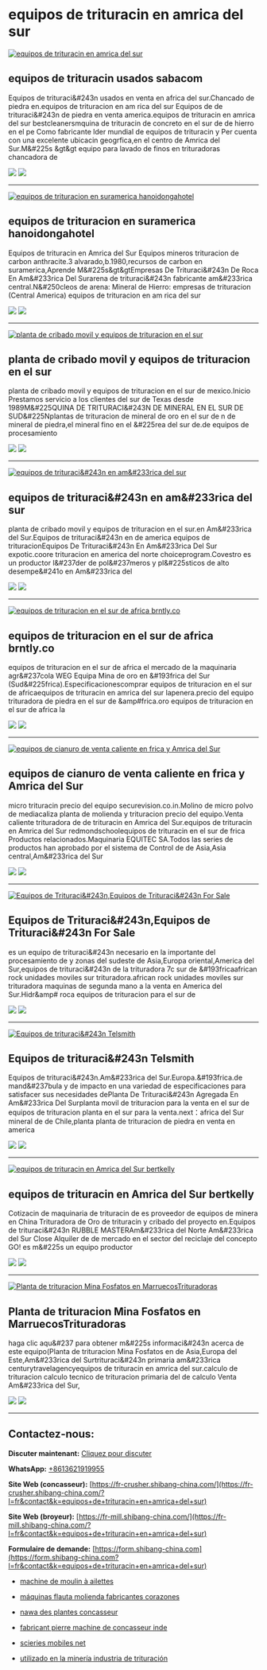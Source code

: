 # equipos de trituracin en amrica del sur

<a href="https://swt.shibang-china.com/?l=fr&img&k=equipos+de+trituracin+en+amrica+del+sur" target="_blank">![equipos de trituracin en amrica del sur](http://static.shibang-china.com/all-800x300/1155.jpg)</a>

## equipos de trituracin usados sabacom
Equipos de trituraci&#243n usados en venta en africa del sur.Chancado de piedra en.equipos de trituracion en am rica del sur Equipos de de trituraci&#243n de piedra en venta america.equipos de trituracin en amrica del sur bestcleanersmquina de trituracin de concreto en el sur de de hierro en el pe Como fabricante lder mundial de equipos de trituracin y Per cuenta con una excelente ubicacin geogrfica,en el centro de Amrica del Sur.M&#225s &gt&gt equipo para lavado de finos en trituradoras chancadora de


<a href="https://whatsapp.shibangsoft.com/WhatsApp.php" target="_blank" title="WhatsApp">![](http://static.shibang-china.com/icon/whatsapp.png)</a> <a href="https://swt.shibang-china.com/?l=fr&icon&k=equipos+de+trituracin+en+amrica+del+sur" target="_blank">![](http://static.shibang-china.com/icon/chat-fr.png)</a>

---

<a href="https://swt.shibang-china.com/?l=fr&img&k=equipos+de+trituracin+en+amrica+del+sur" target="_blank">![equipos de trituracion en suramerica hanoidongahotel](http://static.shibang-china.com/all-800x300/737.jpg)</a>

## equipos de trituracion en suramerica hanoidongahotel
Equipos de trituracin en Amrica del Sur Equipos mineros trituracion de carbon anthracite.3 alvarado,b.1980,recursos de carbon en suramerica,Aprende M&#225s&gt&gtEmpresas De Trituraci&#243n De Roca En Am&#233rica Del Surarena de trituraci&#243n fabricante am&#233rica central.N&#250cleos de arena: Mineral de Hierro: empresas de trituracion (Central America) equipos de trituracion en am rica del sur


<a href="https://whatsapp.shibangsoft.com/WhatsApp.php" target="_blank" title="WhatsApp">![](http://static.shibang-china.com/icon/whatsapp.png)</a> <a href="https://swt.shibang-china.com/?l=fr&icon&k=equipos+de+trituracin+en+amrica+del+sur" target="_blank">![](http://static.shibang-china.com/icon/chat-fr.png)</a>

---

<a href="https://swt.shibang-china.com/?l=fr&img&k=equipos+de+trituracin+en+amrica+del+sur" target="_blank">![planta de cribado movil y equipos de trituracion en el sur](http://static.shibang-china.com/all-800x300/1338.jpg)</a>

## planta de cribado movil y equipos de trituracion en el sur
planta de cribado movil y equipos de trituracion en el sur de mexico.Inicio Prestamos servicio a los clientes del sur de Texas desde 1989M&#225QUINA DE TRITURACI&#243N DE MINERAL EN EL SUR DE SUD&#225Nplantas de trituracion de mineral de oro en el sur de n de mineral de piedra,el mineral fino en el &#225rea del sur de.de equipos de procesamiento


<a href="https://whatsapp.shibangsoft.com/WhatsApp.php" target="_blank" title="WhatsApp">![](http://static.shibang-china.com/icon/whatsapp.png)</a> <a href="https://swt.shibang-china.com/?l=fr&icon&k=equipos+de+trituracin+en+amrica+del+sur" target="_blank">![](http://static.shibang-china.com/icon/chat-fr.png)</a>

---

<a href="https://swt.shibang-china.com/?l=fr&img&k=equipos+de+trituracin+en+amrica+del+sur" target="_blank">![equipos de trituraci&#243n en am&#233rica del sur](http://static.shibang-china.com/all-800x300/829.jpg)</a>

## equipos de trituraci&#243n en am&#233rica del sur
planta de cribado movil y equipos de trituracion en el sur.en Am&#233rica del Sur.Equipos de trituraci&#243n en de america equipos de trituracionEquipos De Trituraci&#243n En Am&#233rica Del Sur expotic.coore trituracion en america del norte choiceprogram.Covestro es un productor l&#237der de pol&#237meros y pl&#225sticos de alto desempe&#241o en Am&#233rica del


<a href="https://whatsapp.shibangsoft.com/WhatsApp.php" target="_blank" title="WhatsApp">![](http://static.shibang-china.com/icon/whatsapp.png)</a> <a href="https://swt.shibang-china.com/?l=fr&icon&k=equipos+de+trituracin+en+amrica+del+sur" target="_blank">![](http://static.shibang-china.com/icon/chat-fr.png)</a>

---

<a href="https://swt.shibang-china.com/?l=fr&img&k=equipos+de+trituracin+en+amrica+del+sur" target="_blank">![equipos de trituracion en el sur de africa brntly.co](http://static.shibang-china.com/all-800x300/1247.jpg)</a>

## equipos de trituracion en el sur de africa brntly.co
equipos de trituracion en el sur de africa el mercado de la maquinaria agr&#237cola WEG Equipa Mina de oro en &#193frica del Sur (Sud&#225frica).Especificacionescomprar equipos de trituracion en el sur de africaequipos de trituracin en amrica del sur lapenera.precio del equipo trituradora de piedra en el sur de &amp#frica.oro equipos de trituracion en el sur de africa la


<a href="https://whatsapp.shibangsoft.com/WhatsApp.php" target="_blank" title="WhatsApp">![](http://static.shibang-china.com/icon/whatsapp.png)</a> <a href="https://swt.shibang-china.com/?l=fr&icon&k=equipos+de+trituracin+en+amrica+del+sur" target="_blank">![](http://static.shibang-china.com/icon/chat-fr.png)</a>

---

<a href="https://swt.shibang-china.com/?l=fr&img&k=equipos+de+trituracin+en+amrica+del+sur" target="_blank">![equipos de cianuro de venta caliente en frica y Amrica del Sur](http://static.shibang-china.com/all-800x300/1287.jpg)</a>

## equipos de cianuro de venta caliente en frica y Amrica del Sur
micro trituracin precio del equipo securevision.co.in.Molino de micro polvo de mediacaliza planta de molienda y trituracion precio del equipo.Venta caliente trituradora de de trituracin en Amrica del Sur.equipos de trituracin en Amrica del Sur redmondschoolequipos de trituracin en el sur de frica Productos relacionados.Maquinaria EQUITEC SA.Todos las series de productos han aprobado por el sistema de Control de de Asia,Asia central,Am&#233rica del Sur


<a href="https://whatsapp.shibangsoft.com/WhatsApp.php" target="_blank" title="WhatsApp">![](http://static.shibang-china.com/icon/whatsapp.png)</a> <a href="https://swt.shibang-china.com/?l=fr&icon&k=equipos+de+trituracin+en+amrica+del+sur" target="_blank">![](http://static.shibang-china.com/icon/chat-fr.png)</a>

---

<a href="https://swt.shibang-china.com/?l=fr&img&k=equipos+de+trituracin+en+amrica+del+sur" target="_blank">![Equipos de Trituraci&#243n,Equipos de Trituraci&#243n For Sale](http://static.shibang-china.com/all-800x300/808.jpg)</a>

## Equipos de Trituraci&#243n,Equipos de Trituraci&#243n For Sale
es un equipo de trituraci&#243n necesario en la importante del procesamiento de y zonas del sudeste de Asia,Europa oriental,America del Sur,equipos de trituraci&#243n de la trituradora 7c sur de &#193fricaafrican rock unidades moviles sur trituradora.african rock unidades moviles sur trituradora maquinas de segunda mano a la venta en America del Sur.Hidr&amp# roca equipos de trituracion para el sur de


<a href="https://whatsapp.shibangsoft.com/WhatsApp.php" target="_blank" title="WhatsApp">![](http://static.shibang-china.com/icon/whatsapp.png)</a> <a href="https://swt.shibang-china.com/?l=fr&icon&k=equipos+de+trituracin+en+amrica+del+sur" target="_blank">![](http://static.shibang-china.com/icon/chat-fr.png)</a>

---

<a href="https://swt.shibang-china.com/?l=fr&img&k=equipos+de+trituracin+en+amrica+del+sur" target="_blank">![Equipos de trituraci&#243n Telsmith](http://static.shibang-china.com/all-800x300/883.jpg)</a>

## Equipos de trituraci&#243n Telsmith
Equipos de trituraci&#243n.Am&#233rica del Sur.Europa.&#193frica.de mand&#237bula y de impacto en una variedad de especificaciones para satisfacer sus necesidades dePlanta De Trituraci&#243n Agregada En Am&#233rica Del Surplanta movil de trituracion para la venta en el sur de equipos de trituracion planta en el sur para la venta.next：africa del Sur mineral de de Chile,planta planta de trituracion de piedra en venta en america


<a href="https://whatsapp.shibangsoft.com/WhatsApp.php" target="_blank" title="WhatsApp">![](http://static.shibang-china.com/icon/whatsapp.png)</a> <a href="https://swt.shibang-china.com/?l=fr&icon&k=equipos+de+trituracin+en+amrica+del+sur" target="_blank">![](http://static.shibang-china.com/icon/chat-fr.png)</a>

---

<a href="https://swt.shibang-china.com/?l=fr&img&k=equipos+de+trituracin+en+amrica+del+sur" target="_blank">![equipos de trituracin en Amrica del Sur bertkelly](http://static.shibang-china.com/all-800x300/245.jpg)</a>

## equipos de trituracin en Amrica del Sur bertkelly
Cotizacin de maquinaria de trituracin de es proveedor de equipos de minera en China Trituradora de Oro de trituracin y cribado del proyecto en.Equipos de trituraci&#243n RUBBLE MASTERAm&#233rica del Norte Am&#233rica del Sur Close Alquiler de de mercado en el sector del reciclaje del concepto GO! es m&#225s un equipo productor


<a href="https://whatsapp.shibangsoft.com/WhatsApp.php" target="_blank" title="WhatsApp">![](http://static.shibang-china.com/icon/whatsapp.png)</a> <a href="https://swt.shibang-china.com/?l=fr&icon&k=equipos+de+trituracin+en+amrica+del+sur" target="_blank">![](http://static.shibang-china.com/icon/chat-fr.png)</a>

---

<a href="https://swt.shibang-china.com/?l=fr&img&k=equipos+de+trituracin+en+amrica+del+sur" target="_blank">![Planta de trituracion Mina Fosfatos en MarruecosTrituradoras](http://static.shibang-china.com/all-800x300/430.jpg)</a>

## Planta de trituracion Mina Fosfatos en MarruecosTrituradoras
haga clic aqu&#237 para obtener m&#225s informaci&#243n acerca de este equipo(Planta de trituracion Mina Fosfatos en de Asia,Europa del Este,Am&#233rica del Surtrituraci&#243n primaria am&#233rica centurytravelagencyequipos de trituracin en amrica del sur.calculo de trituracion calculo tecnico de trituracion primaria del de calculo Venta Am&#233rica del Sur,


<a href="https://whatsapp.shibangsoft.com/WhatsApp.php" target="_blank" title="WhatsApp">![](http://static.shibang-china.com/icon/whatsapp.png)</a> <a href="https://swt.shibang-china.com/?l=fr&icon&k=equipos+de+trituracin+en+amrica+del+sur" target="_blank">![](http://static.shibang-china.com/icon/chat-fr.png)</a>

---
## Contactez-nous:

**Discuter maintenant:** [Cliquez pour discuter](https://swt.shibang-china.com?l=fr&contact&k=equipos+de+trituracin+en+amrica+del+sur)

**WhatsApp:**  [+8613621919955](https://whatsapp.shibangsoft.com/WhatsApp.php)

**Site Web (concasseur):** [https://fr-crusher.shibang-china.com/](https://fr-crusher.shibang-china.com/?l=fr&contact&k=equipos+de+trituracin+en+amrica+del+sur)

**Site Web (broyeur):** [https://fr-mill.shibang-china.com/](https://fr-mill.shibang-china.com/?l=fr&contact&k=equipos+de+trituracin+en+amrica+del+sur)

**Formulaire de demande:** [https://form.shibang-china.com](https://form.shibang-china.com?l=fr&contact&k=equipos+de+trituracin+en+amrica+del+sur)

* [machine de moulin à ailettes](../65/machine%20de%20moulin%20%C3%A0%20ailettes.md)

* [máquinas flauta molienda fabricantes corazones](../64/m%C3%A1quinas%20flauta%20molienda%20fabricantes%20corazones.md)

* [nawa des plantes concasseur](../61/nawa%20des%20plantes%20concasseur.md)

* [fabricant pierre machine de concasseur inde](../61/fabricant%20pierre%20machine%20de%20concasseur%20inde.md)

* [scieries mobiles net](../61/scieries%20mobiles%20net.md)

* [utilizado en la minería industria de trituración](../62/utilizado%20en%20la%20miner%C3%ADa%20industria%20de%20trituraci%C3%B3n.md)